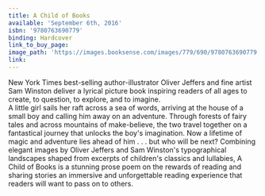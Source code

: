 ```yaml
---
title: A Child of Books
available: 'September 6th, 2016'
isbn: '9780763690779'
binding: Hardcover
link_to_buy_page:
image_path: 'https://images.booksense.com/images/779/690/9780763690779.jpg'
link:
---
```



New York Times best-selling author-illustrator Oliver Jeffers and fine artist Sam Winston deliver a lyrical picture book inspiring readers of all ages to create, to question, to explore, and to imagine.&nbsp;
<br>A little girl sails her raft across a sea of words, arriving at the house of a small boy and calling him away on an adventure. Through forests of fairy tales and across mountains of make-believe, the two travel together on a fantastical journey that unlocks the boy's imagination. Now a lifetime of magic and adventure lies ahead of him . . . but who will be next? Combining elegant images by Oliver Jeffers and Sam Winston's typographical landscapes shaped from excerpts of children's classics and lullabies, A Child of Books is a stunning prose poem on the rewards of reading and sharing stories an immersive and unforgettable reading experience that readers will want to pass on to others.